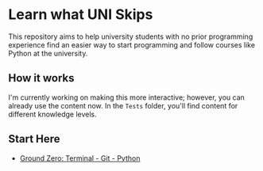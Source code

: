 # Learn what UNI Skips

This repository aims to help university students with no prior programming experience find an easier way to start programming and follow courses like Python at the university.

## How it works

I'm currently working on making this more interactive; however, you can already use the content now. In the `Tests` folder, you'll find content for different knowledge levels.

## Start Here

- [Ground Zero: Terminal - Git - Python](/Tests/beginner-level/vorbereitungs-bogen.md)
